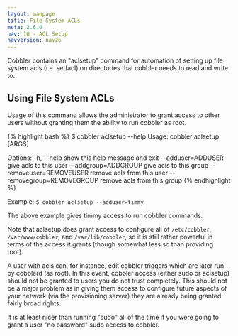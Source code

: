 ```yaml
---
layout: manpage
title: File System ACLs
meta: 2.6.0
nav: 10 - ACL Setup
navversion: nav26
---
```


Cobbler contains an "aclsetup" command for automation of setting up file system acls (i.e. setfacl) on directories that
cobbler needs to read and write to.

## Using File System ACLs

Usage of this command allows the administrator to grant access to other users without granting them the ability to run
cobbler as root.

{% highlight bash %}
$ cobbler aclsetup --help
Usage: cobbler aclsetup  [ARGS]

Options:
  -h, --help            show this help message and exit
  --adduser=ADDUSER     give acls to this user
  --addgroup=ADDGROUP   give acls to this group
  --removeuser=REMOVEUSER
                        remove acls from this user
  --removegroup=REMOVEGROUP
                        remove acls from this group
{% endhighlight %}

Example: `$ cobbler aclsetup --adduser=timmy`

The above example gives timmy access to run cobbler commands.

Note that aclsetup does grant access to configure all of `/etc/cobbler`, `/var/www/cobbler`, and `/var/lib/cobbler`, so
it is still rather powerful in terms of the access it grants (though somewhat less so than providing root).

A user with acls can, for instance, edit cobbler triggers which are later run by cobblerd (as root). In this event,
cobbler access (either sudo or aclsetup) should not be granted to users you do not trust completely. This should not be
a major problem as in giving them access to configure future aspects of your network (via the provisioning server) they
are already being granted fairly broad rights.

It is at least nicer than running "sudo" all of the time if you were going to grant a user "no password" sudo access to cobbler.
